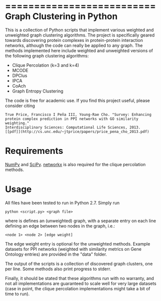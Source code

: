 ==========================
Graph Clustering in Python
==========================

This is a collection of Python scripts that implement various weighted and
unweighted graph clustering algorithms. The project is specifically geared
towards discovering protein complexes in protein-protein interaction networks,
although the code can really be applied to any graph. The methods implemented
here include weighted and unweighted versions of the following graph clustering
algorithms:

* Clique Percolation (k=3 and k=4)
* MCODE
* DPClus
* IPCA
* CoAch
* Graph Entropy Clustering

The code is free for academic use. If you find this project useful, please
consider citing
  
	True Price, Francisco I Peña III, Young-Rae Cho. "Survey: Enhancing
	protein complex prediction in PPI networks with GO similarity weighting."
	Interdisciplinary Sciences: Computational Life Sciences, 2013.
	[[pdf]](http://cs.unc.edu/~jtprice/papers/price_pena_cho_2013.pdf)


Requirements
============

[NumPy](http://www.numpy.org) and [SciPy](http://www.scipy.org).
[networkx](https://networkx.github.io/) is also required for the clique
percolation methods.


Usage
=====

All files have been tested to run in Python 2.7. Simply run

	python <script.py> <graph file>

where <graph file> is defines an (unweighted) graph, with a separate entry on
each line defining an edge between two nodes in the graph, i.e.:

	<node 1> <node 2> [edge weight]

The edge weight entry is optional for the unweighted methods. Example datasets
for PPI networks (weighted with similarity metrics on Gene Ontology entries) are
provided in the "data" folder.

The output of the scripts is a collection of discovered graph clusters, one per
line. Some methods also print progress to stderr.

Finally, it should be stated that these algorithms run with no warranty, and not
all implementations are guaranteed to scale well for very large datasets (case
in point, the clique percolation implementations might take a bit of time to
run).

